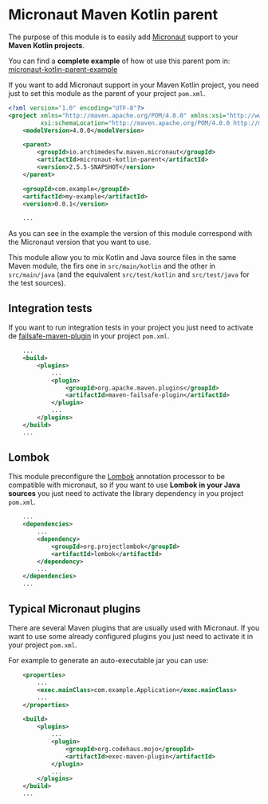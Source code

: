 # Micronaut Maven Kotlin parent

The purpose of this module is to easily add [Micronaut](https://micronaut.io/) support to your **Maven Kotlin projects**.

You can find a **complete example** of how ot use this parent pom in: [micronaut-kotlin-parent-example](https://github.com/archimedes-projects/archimedes-maven-micronaut-examples/tree/main/micronaut-kotlin-parent-example)

If you want to add Micronaut support in your Maven Kotlin project, you need just to set this module as the parent of your project `pom.xml`.

```xml
<?xml version="1.0" encoding="UTF-8"?>
<project xmlns="http://maven.apache.org/POM/4.0.0" xmlns:xsi="http://www.w3.org/2001/XMLSchema-instance"
         xsi:schemaLocation="http://maven.apache.org/POM/4.0.0 http://maven.apache.org/xsd/maven-4.0.0.xsd">
    <modelVersion>4.0.0</modelVersion>

    <parent>
        <groupId>io.archimedesfw.maven.micronaut</groupId>
        <artifactId>micronaut-kotlin-parent</artifactId>
        <version>2.5.5-SNAPSHOT</version>
    </parent>

    <groupId>com.example</groupId>
    <artifactId>my-example</artifactId>
    <version>0.0.1</version>

    ...
```

As you can see in the example the version of this module correspond with the Micronaut version that you want to use.

This module allow you to mix Kotlin and Java source files in the same Maven module, the firs one in `src/main/kotlin` and the other in `src/main/java` (and the equivalent `src/test/kotlin` and `src/test/java` for the test sources).

## Integration tests

If you want to run integration tests in your project you just need to activate de [failsafe-maven-plugin](https://maven.apache.org/surefire/maven-failsafe-plugin/) in your project `pom.xml`.

```xml
    ...
    <build>
        <plugins>
            ...
            <plugin>
                <groupId>org.apache.maven.plugins</groupId>
                <artifactId>maven-failsafe-plugin</artifactId>
            </plugin>
            ...
        </plugins>
    </build>
    ...
```

## Lombok

This module preconfigure the [Lombok](https://projectlombok.org/) annotation processor to be compatible with micronaut, so if you want to use **Lombok in your Java sources** you just need to activate the library dependency in you project `pom.xml`.

```xml
    ...
    <dependencies>
        ...
        <dependency>
            <groupId>org.projectlombok</groupId>
            <artifactId>lombok</artifactId>
        </dependency>
        ...
    </dependencies>
    ...
```

## Typical Micronaut plugins

There are several Maven plugins that are usually used with Micronaut. If you want to use some already configured plugins you just need to activate it in your project `pom.xml`.

For example to generate an auto-executable jar you can use:

```xml
    <properties>
        ...
        <exec.mainClass>com.example.Application</exec.mainClass>
        ...
    </properties>

    <build>
        <plugins>
            ...
            <plugin>
                <groupId>org.codehaus.mojo</groupId>
                <artifactId>exec-maven-plugin</artifactId>
            </plugin>
            ...
        </plugins>
    </build>
    ...
```
